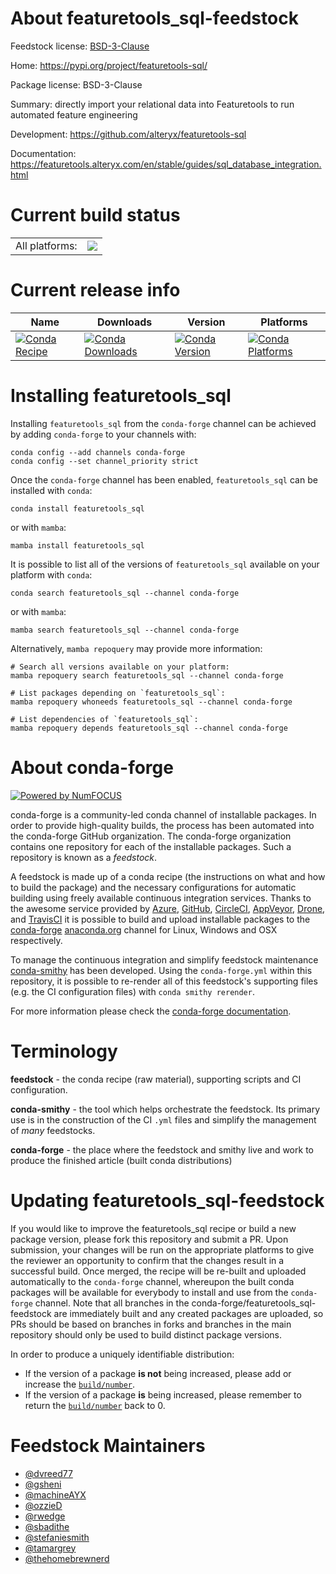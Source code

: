 About featuretools_sql-feedstock
================================

Feedstock license: [BSD-3-Clause](https://github.com/conda-forge/featuretools_sql-feedstock/blob/main/LICENSE.txt)

Home: https://pypi.org/project/featuretools-sql/

Package license: BSD-3-Clause

Summary: directly import your relational data into Featuretools to run automated feature engineering

Development: https://github.com/alteryx/featuretools-sql

Documentation: https://featuretools.alteryx.com/en/stable/guides/sql_database_integration.html

Current build status
====================


<table><tr><td>All platforms:</td>
    <td>
      <a href="https://dev.azure.com/conda-forge/feedstock-builds/_build/latest?definitionId=17756&branchName=main">
        <img src="https://dev.azure.com/conda-forge/feedstock-builds/_apis/build/status/featuretools_sql-feedstock?branchName=main">
      </a>
    </td>
  </tr>
</table>

Current release info
====================

| Name | Downloads | Version | Platforms |
| --- | --- | --- | --- |
| [![Conda Recipe](https://img.shields.io/badge/recipe-featuretools_sql-green.svg)](https://anaconda.org/conda-forge/featuretools_sql) | [![Conda Downloads](https://img.shields.io/conda/dn/conda-forge/featuretools_sql.svg)](https://anaconda.org/conda-forge/featuretools_sql) | [![Conda Version](https://img.shields.io/conda/vn/conda-forge/featuretools_sql.svg)](https://anaconda.org/conda-forge/featuretools_sql) | [![Conda Platforms](https://img.shields.io/conda/pn/conda-forge/featuretools_sql.svg)](https://anaconda.org/conda-forge/featuretools_sql) |

Installing featuretools_sql
===========================

Installing `featuretools_sql` from the `conda-forge` channel can be achieved by adding `conda-forge` to your channels with:

```
conda config --add channels conda-forge
conda config --set channel_priority strict
```

Once the `conda-forge` channel has been enabled, `featuretools_sql` can be installed with `conda`:

```
conda install featuretools_sql
```

or with `mamba`:

```
mamba install featuretools_sql
```

It is possible to list all of the versions of `featuretools_sql` available on your platform with `conda`:

```
conda search featuretools_sql --channel conda-forge
```

or with `mamba`:

```
mamba search featuretools_sql --channel conda-forge
```

Alternatively, `mamba repoquery` may provide more information:

```
# Search all versions available on your platform:
mamba repoquery search featuretools_sql --channel conda-forge

# List packages depending on `featuretools_sql`:
mamba repoquery whoneeds featuretools_sql --channel conda-forge

# List dependencies of `featuretools_sql`:
mamba repoquery depends featuretools_sql --channel conda-forge
```


About conda-forge
=================

[![Powered by
NumFOCUS](https://img.shields.io/badge/powered%20by-NumFOCUS-orange.svg?style=flat&colorA=E1523D&colorB=007D8A)](https://numfocus.org)

conda-forge is a community-led conda channel of installable packages.
In order to provide high-quality builds, the process has been automated into the
conda-forge GitHub organization. The conda-forge organization contains one repository
for each of the installable packages. Such a repository is known as a *feedstock*.

A feedstock is made up of a conda recipe (the instructions on what and how to build
the package) and the necessary configurations for automatic building using freely
available continuous integration services. Thanks to the awesome service provided by
[Azure](https://azure.microsoft.com/en-us/services/devops/), [GitHub](https://github.com/),
[CircleCI](https://circleci.com/), [AppVeyor](https://www.appveyor.com/),
[Drone](https://cloud.drone.io/welcome), and [TravisCI](https://travis-ci.com/)
it is possible to build and upload installable packages to the
[conda-forge](https://anaconda.org/conda-forge) [anaconda.org](https://anaconda.org/)
channel for Linux, Windows and OSX respectively.

To manage the continuous integration and simplify feedstock maintenance
[conda-smithy](https://github.com/conda-forge/conda-smithy) has been developed.
Using the ``conda-forge.yml`` within this repository, it is possible to re-render all of
this feedstock's supporting files (e.g. the CI configuration files) with ``conda smithy rerender``.

For more information please check the [conda-forge documentation](https://conda-forge.org/docs/).

Terminology
===========

**feedstock** - the conda recipe (raw material), supporting scripts and CI configuration.

**conda-smithy** - the tool which helps orchestrate the feedstock.
                   Its primary use is in the construction of the CI ``.yml`` files
                   and simplify the management of *many* feedstocks.

**conda-forge** - the place where the feedstock and smithy live and work to
                  produce the finished article (built conda distributions)


Updating featuretools_sql-feedstock
===================================

If you would like to improve the featuretools_sql recipe or build a new
package version, please fork this repository and submit a PR. Upon submission,
your changes will be run on the appropriate platforms to give the reviewer an
opportunity to confirm that the changes result in a successful build. Once
merged, the recipe will be re-built and uploaded automatically to the
`conda-forge` channel, whereupon the built conda packages will be available for
everybody to install and use from the `conda-forge` channel.
Note that all branches in the conda-forge/featuretools_sql-feedstock are
immediately built and any created packages are uploaded, so PRs should be based
on branches in forks and branches in the main repository should only be used to
build distinct package versions.

In order to produce a uniquely identifiable distribution:
 * If the version of a package **is not** being increased, please add or increase
   the [``build/number``](https://docs.conda.io/projects/conda-build/en/latest/resources/define-metadata.html#build-number-and-string).
 * If the version of a package **is** being increased, please remember to return
   the [``build/number``](https://docs.conda.io/projects/conda-build/en/latest/resources/define-metadata.html#build-number-and-string)
   back to 0.

Feedstock Maintainers
=====================

* [@dvreed77](https://github.com/dvreed77/)
* [@gsheni](https://github.com/gsheni/)
* [@machineAYX](https://github.com/machineAYX/)
* [@ozzieD](https://github.com/ozzieD/)
* [@rwedge](https://github.com/rwedge/)
* [@sbadithe](https://github.com/sbadithe/)
* [@stefaniesmith](https://github.com/stefaniesmith/)
* [@tamargrey](https://github.com/tamargrey/)
* [@thehomebrewnerd](https://github.com/thehomebrewnerd/)

